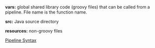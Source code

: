 **vars:** global shared library code (groovy files) that can be called from a pipeline. File name is the function name.

**src:** Java source directory

**resources:** non-groovy files


[Pipeline Syntax](http://167.71.135.11:8080/pipeline-syntax/)
